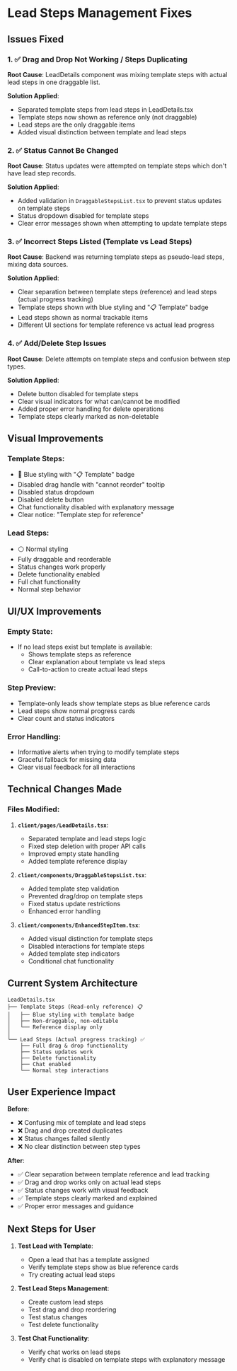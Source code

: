 # Lead Steps Management Fixes

## Issues Fixed

### 1. ✅ **Drag and Drop Not Working / Steps Duplicating**
**Root Cause**: LeadDetails component was mixing template steps with actual lead steps in one draggable list.

**Solution Applied**:
- Separated template steps from lead steps in LeadDetails.tsx
- Template steps now shown as reference only (not draggable)
- Lead steps are the only draggable items
- Added visual distinction between template and lead steps

### 2. ✅ **Status Cannot Be Changed**
**Root Cause**: Status updates were attempted on template steps which don't have lead step records.

**Solution Applied**:
- Added validation in `DraggableStepsList.tsx` to prevent status updates on template steps
- Status dropdown disabled for template steps
- Clear error messages shown when attempting to update template steps

### 3. ✅ **Incorrect Steps Listed (Template vs Lead Steps)**
**Root Cause**: Backend was returning template steps as pseudo-lead steps, mixing data sources.

**Solution Applied**:
- Clear separation between template steps (reference) and lead steps (actual progress tracking)
- Template steps shown with blue styling and "📋 Template" badge
- Lead steps shown as normal trackable items
- Different UI sections for template reference vs actual lead progress

### 4. ✅ **Add/Delete Step Issues**
**Root Cause**: Delete attempts on template steps and confusion between step types.

**Solution Applied**:
- Delete button disabled for template steps
- Clear visual indicators for what can/cannot be modified
- Added proper error handling for delete operations
- Template steps clearly marked as non-deletable

## Visual Improvements

### Template Steps:
- 🔵 Blue styling with "📋 Template" badge
- Disabled drag handle with "cannot reorder" tooltip
- Disabled status dropdown
- Disabled delete button
- Chat functionality disabled with explanatory message
- Clear notice: "Template step for reference"

### Lead Steps:
- ⚪ Normal styling
- Fully draggable and reorderable
- Status changes work properly
- Delete functionality enabled
- Full chat functionality
- Normal step behavior

## UI/UX Improvements

### Empty State:
- If no lead steps exist but template is available:
  - Shows template steps as reference
  - Clear explanation about template vs lead steps
  - Call-to-action to create actual lead steps

### Step Preview:
- Template-only leads show template steps as blue reference cards
- Lead steps show normal progress cards
- Clear count and status indicators

### Error Handling:
- Informative alerts when trying to modify template steps
- Graceful fallback for missing data
- Clear visual feedback for all interactions

## Technical Changes Made

### Files Modified:
1. **`client/pages/LeadDetails.tsx`**:
   - Separated template and lead steps logic
   - Fixed step deletion with proper API calls
   - Improved empty state handling
   - Added template reference display

2. **`client/components/DraggableStepsList.tsx`**:
   - Added template step validation
   - Prevented drag/drop on template steps
   - Fixed status update restrictions
   - Enhanced error handling

3. **`client/components/EnhancedStepItem.tsx`**:
   - Added visual distinction for template steps
   - Disabled interactions for template steps
   - Added template step indicators
   - Conditional chat functionality

## Current System Architecture

```
LeadDetails.tsx
├── Template Steps (Read-only reference) 📋
│   ├── Blue styling with template badge
│   ├── Non-draggable, non-editable
│   └── Reference display only
│
└── Lead Steps (Actual progress tracking) ✅
    ├── Full drag & drop functionality
    ├── Status updates work
    ├── Delete functionality
    ├── Chat enabled
    └── Normal step interactions
```

## User Experience Impact

**Before**:
- ❌ Confusing mix of template and lead steps
- ❌ Drag and drop created duplicates
- ❌ Status changes failed silently
- ❌ No clear distinction between step types

**After**:
- ✅ Clear separation between template reference and lead tracking
- ✅ Drag and drop works only on actual lead steps
- ✅ Status changes work with visual feedback
- ✅ Template steps clearly marked and explained
- ✅ Proper error messages and guidance

## Next Steps for User

1. **Test Lead with Template**:
   - Open a lead that has a template assigned
   - Verify template steps show as blue reference cards
   - Try creating actual lead steps

2. **Test Lead Steps Management**:
   - Create custom lead steps
   - Test drag and drop reordering
   - Test status changes
   - Test delete functionality

3. **Test Chat Functionality**:
   - Verify chat works on lead steps
   - Verify chat is disabled on template steps with explanatory message
